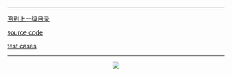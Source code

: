 ----------
[回到上一级目录](https://zhaochenyou.github.io/Way-to-Algorithm/Chapter-2/)

[source code](https://github.com/zhaochenyou/Way-to-Algorithm/raw/master/Chapter-2/src/BreadthFirstSearch.hpp)

[test cases](https://github.com/zhaochenyou/Way-to-Algorithm/raw/master/Chapter-2/src/BreadthFirstSearch.cpp)

----------
<p align="center"><img src="https://github.com/zhaochenyou/Way-to-Algorithm/raw/master/Chapter-2/res/BreadthFirstSearch.png" /></p>
